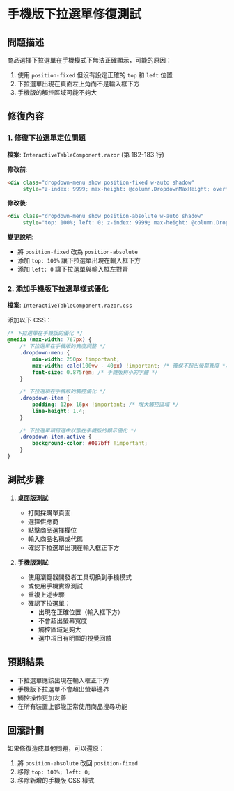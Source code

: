 # 手機版下拉選單修復測試

## 問題描述
商品選擇下拉選單在手機模式下無法正確顯示，可能的原因：
1. 使用 `position-fixed` 但沒有設定正確的 `top` 和 `left` 位置
2. 下拉選單出現在頁面左上角而不是輸入框下方
3. 手機版的觸控區域可能不夠大

## 修復內容

### 1. 修復下拉選單定位問題
**檔案**: `InteractiveTableComponent.razor` (第 182-183 行)

**修改前**:
```html
<div class="dropdown-menu show position-fixed w-auto shadow" 
     style="z-index: 9999; max-height: @column.DropdownMaxHeight; overflow-y: auto; overflow-x: hidden; border: 1px solid #dee2e6; min-width: @column.DropdownMinWidth; max-width: @column.DropdownMaxWidth;"
```

**修改後**:
```html
<div class="dropdown-menu show position-absolute w-auto shadow" 
     style="top: 100%; left: 0; z-index: 9999; max-height: @column.DropdownMaxHeight; overflow-y: auto; overflow-x: hidden; border: 1px solid #dee2e6; min-width: @column.DropdownMinWidth; max-width: @column.DropdownMaxWidth;"
```

**變更說明**:
- 將 `position-fixed` 改為 `position-absolute`
- 添加 `top: 100%` 讓下拉選單出現在輸入框下方
- 添加 `left: 0` 讓下拉選單與輸入框左對齊

### 2. 添加手機版下拉選單樣式優化
**檔案**: `InteractiveTableComponent.razor.css`

添加以下 CSS：
```css
/* 下拉選單在手機版的優化 */
@media (max-width: 767px) {
    /* 下拉選單在手機版的寬度調整 */
    .dropdown-menu {
        min-width: 250px !important;
        max-width: calc(100vw - 40px) !important; /* 確保不超出螢幕寬度 */
        font-size: 0.875rem; /* 手機版稍小的字體 */
    }
    
    /* 下拉選項在手機版的觸控優化 */
    .dropdown-item {
        padding: 12px 16px !important; /* 增大觸控區域 */
        line-height: 1.4;
    }
    
    /* 下拉選單項目選中狀態在手機版的顯示優化 */
    .dropdown-item.active {
        background-color: #007bff !important;
    }
}
```

## 測試步驟

1. **桌面版測試**:
   - 打開採購單頁面
   - 選擇供應商
   - 點擊商品選擇欄位
   - 輸入商品名稱或代碼
   - 確認下拉選單出現在輸入框正下方

2. **手機版測試**:
   - 使用瀏覽器開發者工具切換到手機模式
   - 或使用手機實際測試
   - 重複上述步驟
   - 確認下拉選單：
     - 出現在正確位置（輸入框下方）
     - 不會超出螢幕寬度
     - 觸控區域足夠大
     - 選中項目有明顯的視覺回饋

## 預期結果

- 下拉選單應該出現在輸入框正下方
- 手機版下拉選單不會超出螢幕邊界
- 觸控操作更加友善
- 在所有裝置上都能正常使用商品搜尋功能

## 回滾計劃

如果修復造成其他問題，可以還原：
1. 將 `position-absolute` 改回 `position-fixed`
2. 移除 `top: 100%; left: 0;`
3. 移除新增的手機版 CSS 樣式
